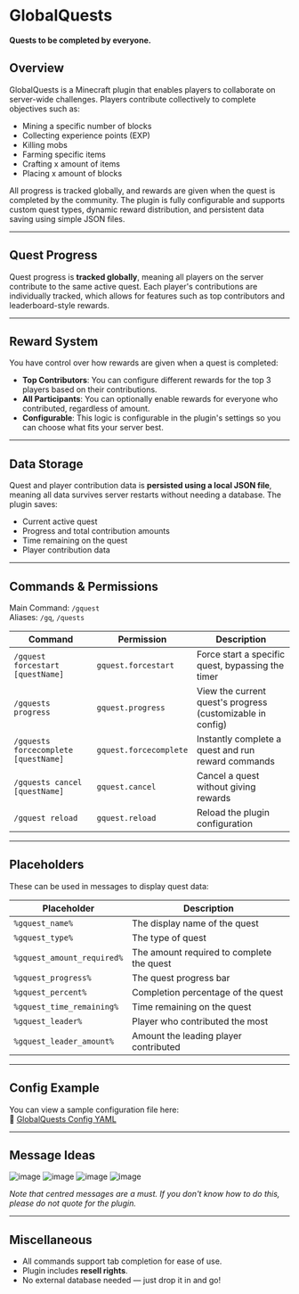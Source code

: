 # GlobalQuests

**Quests to be completed by everyone.**

## Overview

GlobalQuests is a Minecraft plugin that enables players to collaborate on server-wide challenges. Players contribute collectively to complete objectives such as:

- Mining a specific number of blocks  
- Collecting experience points (EXP)  
- Killing mobs  
- Farming specific items  
- Crafting x amount of items  
- Placing x amount of blocks  

All progress is tracked globally, and rewards are given when the quest is completed by the community. The plugin is fully configurable and supports custom quest types, dynamic reward distribution, and persistent data saving using simple JSON files.

---

## Quest Progress

Quest progress is **tracked globally**, meaning all players on the server contribute to the same active quest. Each player's contributions are individually tracked, which allows for features such as top contributors and leaderboard-style rewards.

---

## Reward System

You have control over how rewards are given when a quest is completed:

- **Top Contributors**: You can configure different rewards for the top 3 players based on their contributions.
- **All Participants**: You can optionally enable rewards for everyone who contributed, regardless of amount.
- **Configurable**: This logic is configurable in the plugin's settings so you can choose what fits your server best.

---

## Data Storage

Quest and player contribution data is **persisted using a local JSON file**, meaning all data survives server restarts without needing a database. The plugin saves:

- Current active quest
- Progress and total contribution amounts
- Time remaining on the quest
- Player contribution data

---

## Commands & Permissions

Main Command: `/gquest`  
Aliases: `/gq`, `/quests`

| Command                               | Permission            | Description                                                       |
|---------------------------------------|------------------------|-------------------------------------------------------------------|
| `/gquest forcestart [questName]`      | `gquest.forcestart`    | Force start a specific quest, bypassing the timer                |
| `/gquests progress`                   | `gquest.progress`      | View the current quest's progress (customizable in config)       |
| `/gquests forcecomplete [questName]`  | `gquest.forcecomplete` | Instantly complete a quest and run reward commands               |
| `/gquests cancel [questName]`         | `gquest.cancel`        | Cancel a quest without giving rewards                            |
| `/gquest reload`                      | `gquest.reload`        | Reload the plugin configuration                                  |

---

## Placeholders

These can be used in messages to display quest data:

| Placeholder                | Description                                  |
|---------------------------|----------------------------------------------|
| `%gquest_name%`           | The display name of the quest                |
| `%gquest_type%`           | The type of quest                            |
| `%gquest_amount_required%`| The amount required to complete the quest    |
| `%gquest_progress%`       | The quest progress bar                       |
| `%gquest_percent%`        | Completion percentage of the quest           |
| `%gquest_time_remaining%` | Time remaining on the quest                  |
| `%gquest_leader%`         | Player who contributed the most              |
| `%gquest_leader_amount%`  | Amount the leading player contributed        |

---

## Config Example

You can view a sample configuration file here:  
🔗 [GlobalQuests Config YAML](https://github.com/developedbyalex/GlobalQuests/blob/main/config.yml)

---

## Message Ideas
![image](https://github.com/user-attachments/assets/be7f6854-2265-4a94-98e1-9a87261c7cf7)
![image](https://github.com/user-attachments/assets/aabc4930-9c93-43f4-a790-29369cce5c1a)
![image](https://github.com/user-attachments/assets/410eac44-b1a1-4f06-9460-fc323736b4ef)
![image](https://github.com/user-attachments/assets/29aa2ba5-53d3-4628-abbe-8e2c642f5fb1)

_Note that centred messages are a must. If you don't know how to do this, please do not quote for the plugin._

---

## Miscellaneous

- All commands support tab completion for ease of use.
- Plugin includes **resell rights**.
- No external database needed — just drop it in and go!
